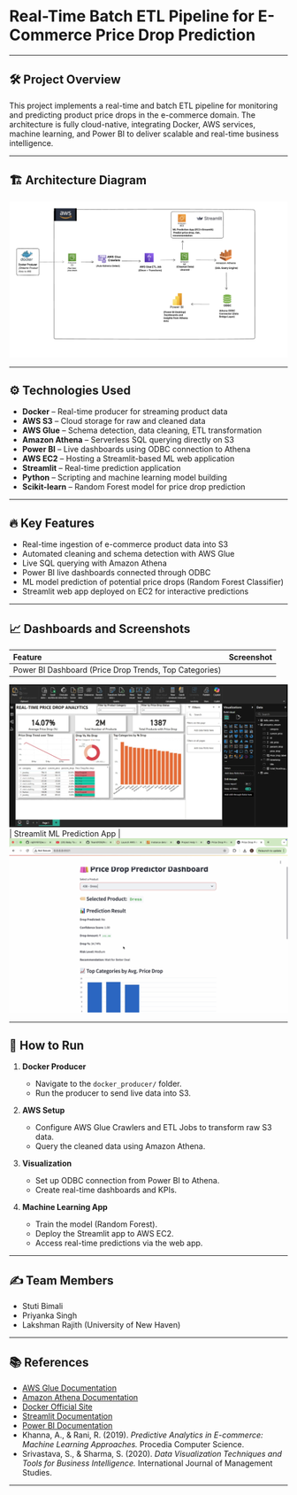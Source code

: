 # Real-Time Batch ETL Pipeline for E-Commerce Price Drop Prediction

---

## 🛠️ Project Overview

This project implements a real-time and batch ETL pipeline for monitoring and predicting product price drops in the e-commerce domain. The architecture is fully cloud-native, integrating Docker, AWS services, machine learning, and Power BI to deliver scalable and real-time business intelligence.

---

## 🏗️ Architecture Diagram

![Architecture](https://github.com/Team01DE/Real-Time-Data-Streaming-Batch-ETL-Pipeline-with-AWS/blob/main/images/architecture.png?raw=true)

---

## ⚙️ Technologies Used

- **Docker** – Real-time producer for streaming product data
- **AWS S3** – Cloud storage for raw and cleaned data
- **AWS Glue** – Schema detection, data cleaning, ETL transformation
- **Amazon Athena** – Serverless SQL querying directly on S3
- **Power BI** – Live dashboards using ODBC connection to Athena
- **AWS EC2** – Hosting a Streamlit-based ML web application
- **Streamlit** – Real-time prediction application
- **Python** – Scripting and machine learning model building
- **Scikit-learn** – Random Forest model for price drop prediction

---

## 🔥 Key Features

- Real-time ingestion of e-commerce product data into S3
- Automated cleaning and schema detection with AWS Glue
- Live SQL querying with Amazon Athena
- Power BI live dashboards connected through ODBC
- ML model prediction of potential price drops (Random Forest Classifier)
- Streamlit web app deployed on EC2 for interactive predictions

---

## 📈 Dashboards and Screenshots

| Feature | Screenshot |
|:--------|:------------|
| Power BI Dashboard (Price Drop Trends, Top Categories)  
![Dashboard](https://github.com/Team01DE/Real-Time-Data-Streaming-Batch-ETL-Pipeline-with-AWS/blob/main/images/dashboard1.png?raw=true) 
| Streamlit ML Prediction App | 
![Streamlit App](https://github.com/Team01DE/Real-Time-Data-Streaming-Batch-ETL-Pipeline-with-AWS/blob/main/images/streamlit_app.png?raw=true)

---

## 🚀 How to Run

1. **Docker Producer**
   - Navigate to the `docker_producer/` folder.
   - Run the producer to send live data into S3.

2. **AWS Setup**
   - Configure AWS Glue Crawlers and ETL Jobs to transform raw S3 data.
   - Query the cleaned data using Amazon Athena.

3. **Visualization**
   - Set up ODBC connection from Power BI to Athena.
   - Create real-time dashboards and KPIs.

4. **Machine Learning App**
   - Train the model (Random Forest).
   - Deploy the Streamlit app to AWS EC2.
   - Access real-time predictions via the web app.

---

## ✍️ Team Members

- Stuti Bimali
- Priyanka Singh
- Lakshman Rajith (University of New Haven)

---

## 📚 References

- [AWS Glue Documentation](https://docs.aws.amazon.com/glue/)
- [Amazon Athena Documentation](https://docs.aws.amazon.com/athena/)
- [Docker Official Site](https://www.docker.com/resources/what-container/)
- [Streamlit Documentation](https://docs.streamlit.io/)
- [Power BI Documentation](https://learn.microsoft.com/en-us/power-bi/)
- Khanna, A., & Rani, R. (2019). *Predictive Analytics in E-commerce: Machine Learning Approaches.* Procedia Computer Science.
- Srivastava, S., & Sharma, S. (2020). *Data Visualization Techniques and Tools for Business Intelligence.* International Journal of Management Studies.

---
